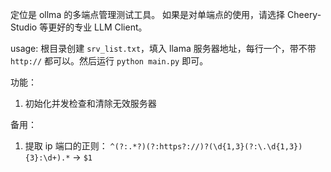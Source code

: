 定位是 ollma 的多端点管理测试工具。
如果是对单端点的使用，请选择 Cheery-Studio 等更好的专业 LLM Client。

usage: 根目录创建 `srv_list.txt`，填入 llama 服务器地址，每行一个，带不带 `http://` 都可以。然后运行 `python main.py` 即可。

功能：
1. 初始化并发检查和清除无效服务器


备用：
1. 提取 ip 端口的正则： `^(?:.*?)(?:https?://)?(\d{1,3}(?:\.\d{1,3}){3}:\d+).*` -> `$1`